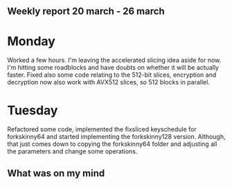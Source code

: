 ## Weekly report 20 march - 26 march

# Monday

Worked a few hours. I'm leaving the accelerated slicing idea aside for now. I'm hitting some roadblocks and have doubts
on whether it
will be actually faster. Fixed also some code relating to the 512-bit slices, encryption and decryption now also work
with AVX512 slices, so 512 blocks in parallel.

# Tuesday

Refactored some code, implemented the fixsliced keyschedule for forkskinny64 and started implementing the forkskinny128
version. Although, that just comes down to copying the forkskinny64 folder and adjusting all the parameters and change
some operations.

## What was on my mind

